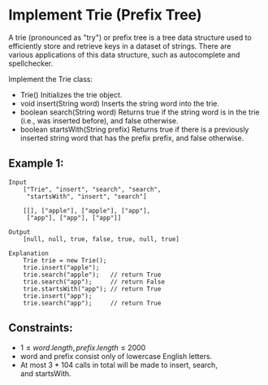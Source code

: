 # Implement Trie (Prefix Tree)

A trie (pronounced as "try") or prefix tree is a tree data structure used to  
efficiently store and retrieve keys in a dataset of strings. There are  
various applications of this data structure, such as autocomplete and  
spellchecker.

Implement the Trie class:

* Trie() Initializes the trie object.
* void insert(String word) Inserts the string word into the trie.
* boolean search(String word) Returns true if the string word is in the trie  
(i.e., was inserted before), and false otherwise.
* boolean startsWith(String prefix) Returns true if there is a previously  
inserted string word that has the prefix prefix, and false otherwise.

 

## Example 1:

    Input
        ["Trie", "insert", "search", "search", 
         "startsWith", "insert", "search"]

        [[], ["apple"], ["apple"], ["app"], 
         ["app"], ["app"], ["app"]]

    Output
        [null, null, true, false, true, null, true]

    Explanation
        Trie trie = new Trie();
        trie.insert("apple");
        trie.search("apple");   // return True
        trie.search("app");     // return False
        trie.startsWith("app"); // return True
        trie.insert("app");
        trie.search("app");     // return True

 

## Constraints:

* $1 \le word.length, prefix.length \le 2000$
* word and prefix consist only of lowercase English letters.
* At most 3 * 104 calls in total will be made to insert, search,  
and startsWith.


